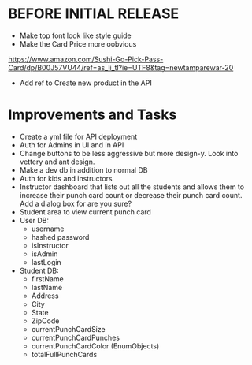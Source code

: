 # BEFORE INITIAL RELEASE

- Make top font look like style guide
- Make the Card Price more oobvious

https://www.amazon.com/Sushi-Go-Pick-Pass-Card/dp/B00J57VU44/ref=as_li_tl?ie=UTF8&tag=newtamparewar-20

- Add ref to Create new product in the API

# Improvements and Tasks

- Create a yml file for API deployment
- Auth for Admins in UI and in API
- Change buttons to be less aggressive but more design-y. Look into vettery and ant design.
- Make a dev db in addition to normal DB
- Auth for kids and instructors
- Instructor dashboard that lists out all the students and allows them to increase their punch card count or decrease their punch card count. Add a dialog box for are you sure?
- Student area to view current punch card
- User DB:
  - username
  - hashed password
  - isInstructor
  - isAdmin
  - lastLogin
- Student DB:
  - firstName
  - lastName
  - Address
  - City
  - State
  - ZipCode
  - currentPunchCardSize
  - currentPunchCardPunches
  - currentPunchCardColor (EnumObjects)
  - totalFullPunchCards
